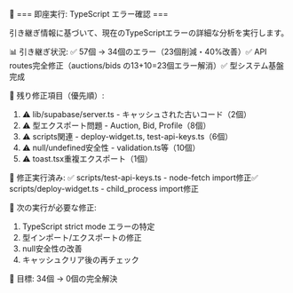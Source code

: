 🔄 === 即座実行: TypeScript エラー確認 ===

引き継ぎ情報に基づいて、現在のTypeScriptエラーの詳細な分析を実行します。

📊 引き継ぎ状況: ✅ 57個 → 34個のエラー（23個削減・40%改善）✅ API
routes完全修正（auctions/bids の13+10=23個エラー解消）✅ 型システム基盤完成

🎯 残り修正項目（優先順）:

1. ⚠️ lib/supabase/server.ts - キャッシュされた古いコード（2個）
2. ⚠️ 型エクスポート問題 - Auction, Bid, Profile（8個）
3. ⚠️ scripts関連 - deploy-widget.ts, test-api-keys.ts（6個）
4. ⚠️ null/undefined安全性 - validation.ts等（10個）
5. ⚠️ toast.tsx重複エクスポート（1個）

📝 修正実行済み: ✅ scripts/test-api-keys.ts - node-fetch import修正✅
scripts/deploy-widget.ts - child_process import修正

🚀 次の実行が必要な修正:

1. TypeScript strict mode エラーの特定
2. 型インポート/エクスポートの修正
3. null安全性の改善
4. キャッシュクリア後の再チェック

🎯 目標: 34個 → 0個の完全解決

